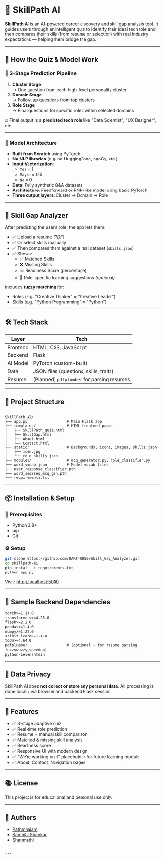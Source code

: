 # 🚀 SkillPath AI

**SkillPath AI** is an AI-powered career discovery and skill gap analysis tool. It guides users through an intelligent quiz to identify their ideal tech role and then compares their skills (from resume or selection) with real industry expectations — helping them bridge the gap.

---

## 🧠 How the Quiz & Model Work

### 🧩 3-Stage Prediction Pipeline

1. **Cluster Stage**  
   → One question from each high-level personality cluster  
2. **Domain Stage**  
   → Follow-up questions from top clusters  
3. **Role Stage**  
   → Final questions for specific roles within selected domains  

🔚 Final output is a **predicted tech role** like "Data Scientist", "UX Designer", etc.

---

### 🧠 Model Architecture

- **Built from Scratch** using PyTorch
- **No NLP libraries** (e.g. no HuggingFace, spaCy, etc.)
- **Input Vectorization**:  
  - `Yes` = 1  
  - `Maybe` = 0.5  
  - `No` = 0
- **Data**: Fully synthetic Q&A datasets
- **Architecture**: Feedforward or RNN-like model using basic PyTorch
- **Three output layers**: Cluster → Domain → Role

---

## 🔎 Skill Gap Analyzer

After predicting the user’s role, the app lets them:

- ✅ Upload a resume *(PDF)*
- ✅ Or select skills manually
- ✅ Then compares them against a real dataset (`skills.json`)
- ✅ Shows:
  - ✅ Matched Skills
  - ❌ Missing Skills
  - 📊 Readiness Score (percentage)
  - 🎯 Role-specific learning suggestions *(optional)*

Includes **fuzzy matching** for:
- Roles (e.g. "Creative Thinker" ≈ "Creative Leader")
- Skills (e.g. "Python Programming" ≈ "Python")

---

## 🛠️ Tech Stack

| Layer     | Tech                         |
|----------|------------------------------|
| Frontend | HTML, CSS, JavaScript        |
| Backend  | Flask                         |
| AI Model | PyTorch (custom-built)       |
| Data     | JSON files (questions, skills, traits) |
| Resume   | (Planned) `pdfplumber` for parsing resumes |

---

## 📁 Project Structure

```

SkillPath_AI/
├── app.py                  # Main Flask app
├── templates/              # HTML frontend pages
│   ├── SkillPath_quiz.html
│   ├── SkillGap.html
│   ├── About.html
│   └── Contact.html
├── static/                 # Backgrounds, icons, images, skills.json
│   ├── icon.jpg
│   └── role_skills.json
├── modules/                # mcq_generator.py, role_classifier.py
├── word_vocab.json         # Model vocab files
├── user_response_classifier.pth
├── word_seq2seq_mcq_gen.pth
└── requirements.txt

````

---

## 📦 Installation & Setup

### 🔧 Prerequisites

- Python 3.8+
- pip
- Git

### ⚙️ Setup

```bash
git clone https://github.com/DART-0050/Skill_Gap_Analyzer.git
cd skillpath-ai
pip install -r requirements.txt
python app.py
````

Visit: [http://localhost:5000](http://localhost:5000)

---

## 🧠 Sample Backend Dependencies

```txt
torch>=1.13.0
transformers>=4.25.0
flask>=2.2.0
pandas>=1.4.0
numpy>=1.22.0
scikit-learn>=1.1.0
tqdm>=4.64.0
pdfplumber                  # (optional - for resume parsing)
fuzzywuzzy[speedup]
python-Levenshtein
```

---

## 🔐 Data Privacy

SkillPath AI does **not collect or store any personal data**. All processing is done locally via browser and backend Flask session.

---

## 🚀 Features

* ✅ 3-stage adaptive quiz
* ✅ Real-time role prediction
* ✅ Resume + manual skill comparison
* ✅ Matched & missing skill analysis
* ✅ Readiness score
* ✅ Responsive UI with modern design
* ✅ "We’re working on it" placeholder for future learning module
* ✅ About, Contact, Navigation pages

---

## 📚 License

This project is for educational and personal use only.

---

## 👥 Authors

* [Pathmhajam](mailto:pathmhajam@gmail.com)
* [Samhita Shankar](mailto:samhitashankar.cse@gmail.com)
* [Shanmathi](mailto:shanmathi.s.a.cse@gmail.com)

```

---

